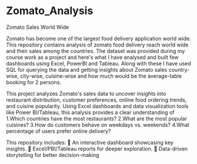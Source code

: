 # Zomato_Analysis
Zomato Sales World Wide

Zomato has become one of the largest food delivery application world wide. This repository contains analysis of zomato food delivery reach world wide and their sales among the countries. The dataset was provided during my course work as a project and here's what I have analysed and built few dashboards using Excel, PowerBI and Tableau. Along with these I have used SQL for querying the data and getting insights about Zomato sales country-wise, city-wise, cuisine-wise and how much would be the average-table booking for 2 persons.

This project analyzes Zomato's sales data to uncover insights into restaurant distribution, customer preferences, online food ordering trends, and cuisine popularity.
Using Excel dashboards and data visualization tools like Power BI/Tableau, this analysis provides a clear understanding of 
1.Which countries have the most restaurants?
2.What are the most popular cuisines?
3.How do customers behave on weekdays vs. weekends?
4.What percentage of users prefer online delivery?

This repository includes:
📌 An interactive dashboard showcasing key insights.
📌 Excel/PBI/Tableau reports for deeper exploration.
📌 Data-driven storytelling for better decision-making

